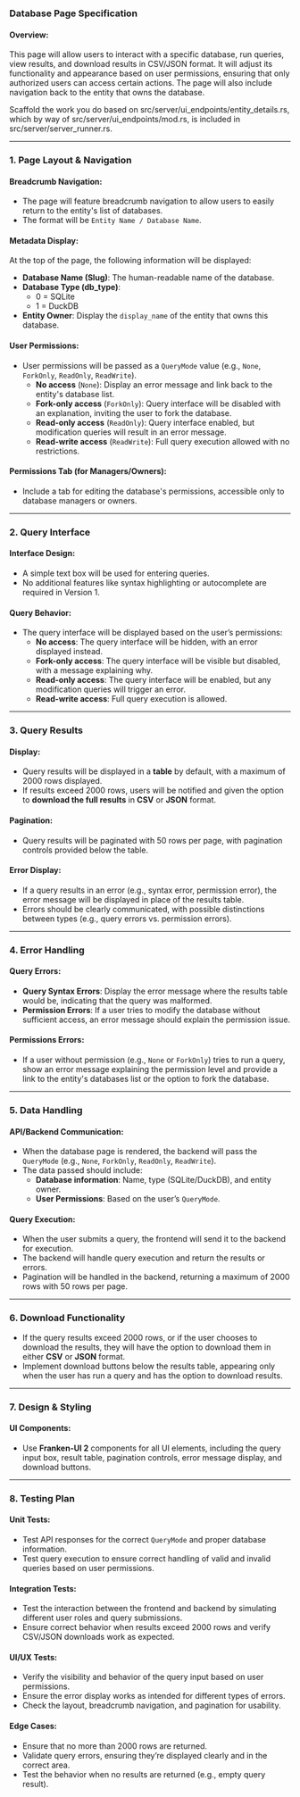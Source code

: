 ### Database Page Specification

#### Overview:
This page will allow users to interact with a specific database, run queries, view results, and download results in CSV/JSON format. It will adjust its functionality and appearance based on user permissions, ensuring that only authorized users can access certain actions. The page will also include navigation back to the entity that owns the database.

Scaffold the work you do based on src/server/ui_endpoints/entity_details.rs, which by way of src/server/ui_endpoints/mod.rs, is included in src/server/server_runner.rs.


---

### 1. **Page Layout & Navigation**

#### **Breadcrumb Navigation:**
- The page will feature breadcrumb navigation to allow users to easily return to the entity's list of databases.
- The format will be `Entity Name / Database Name`.

#### **Metadata Display:**
At the top of the page, the following information will be displayed:
- **Database Name (Slug)**: The human-readable name of the database.
- **Database Type (db_type)**: 
  - 0 = SQLite
  - 1 = DuckDB
- **Entity Owner**: Display the `display_name` of the entity that owns this database.
  
#### **User Permissions:**
- User permissions will be passed as a `QueryMode` value (e.g., `None`, `ForkOnly`, `ReadOnly`, `ReadWrite`).
  - **No access** (`None`): Display an error message and link back to the entity's database list.
  - **Fork-only access** (`ForkOnly`): Query interface will be disabled with an explanation, inviting the user to fork the database.
  - **Read-only access** (`ReadOnly`): Query interface enabled, but modification queries will result in an error message.
  - **Read-write access** (`ReadWrite`): Full query execution allowed with no restrictions.

#### **Permissions Tab (for Managers/Owners):**
- Include a tab for editing the database's permissions, accessible only to database managers or owners.

---

### 2. **Query Interface**

#### **Interface Design:**
- A simple text box will be used for entering queries.
- No additional features like syntax highlighting or autocomplete are required in Version 1.

#### **Query Behavior:**
- The query interface will be displayed based on the user’s permissions:
  - **No access**: The query interface will be hidden, with an error displayed instead.
  - **Fork-only access**: The query interface will be visible but disabled, with a message explaining why.
  - **Read-only access**: The query interface will be enabled, but any modification queries will trigger an error.
  - **Read-write access**: Full query execution is allowed.

---

### 3. **Query Results**

#### **Display:**
- Query results will be displayed in a **table** by default, with a maximum of 2000 rows displayed.
- If results exceed 2000 rows, users will be notified and given the option to **download the full results** in **CSV** or **JSON** format.

#### **Pagination:**
- Query results will be paginated with 50 rows per page, with pagination controls provided below the table.

#### **Error Display:**
- If a query results in an error (e.g., syntax error, permission error), the error message will be displayed in place of the results table.
- Errors should be clearly communicated, with possible distinctions between types (e.g., query errors vs. permission errors).

---

### 4. **Error Handling**

#### **Query Errors:**
- **Query Syntax Errors**: Display the error message where the results table would be, indicating that the query was malformed.
- **Permission Errors**: If a user tries to modify the database without sufficient access, an error message should explain the permission issue.

#### **Permissions Errors:**
- If a user without permission (e.g., `None` or `ForkOnly`) tries to run a query, show an error message explaining the permission level and provide a link to the entity's databases list or the option to fork the database.

---

### 5. **Data Handling**

#### **API/Backend Communication:**
- When the database page is rendered, the backend will pass the `QueryMode` (e.g., `None`, `ForkOnly`, `ReadOnly`, `ReadWrite`).
- The data passed should include:
  - **Database information**: Name, type (SQLite/DuckDB), and entity owner.
  - **User Permissions**: Based on the user’s `QueryMode`.

#### **Query Execution:**
- When the user submits a query, the frontend will send it to the backend for execution.
- The backend will handle query execution and return the results or errors.
- Pagination will be handled in the backend, returning a maximum of 2000 rows with 50 rows per page.

---

### 6. **Download Functionality**

- If the query results exceed 2000 rows, or if the user chooses to download the results, they will have the option to download them in either **CSV** or **JSON** format.
- Implement download buttons below the results table, appearing only when the user has run a query and has the option to download results.

---

### 7. **Design & Styling**

#### **UI Components:**
- Use **Franken-UI 2** components for all UI elements, including the query input box, result table, pagination controls, error message display, and download buttons.
  
---

### 8. **Testing Plan**

#### **Unit Tests:**
- Test API responses for the correct `QueryMode` and proper database information.
- Test query execution to ensure correct handling of valid and invalid queries based on user permissions.

#### **Integration Tests:**
- Test the interaction between the frontend and backend by simulating different user roles and query submissions.
- Ensure correct behavior when results exceed 2000 rows and verify CSV/JSON downloads work as expected.

#### **UI/UX Tests:**
- Verify the visibility and behavior of the query input based on user permissions.
- Ensure the error display works as intended for different types of errors.
- Check the layout, breadcrumb navigation, and pagination for usability.

#### **Edge Cases:**
- Ensure that no more than 2000 rows are returned.
- Validate query errors, ensuring they’re displayed clearly and in the correct area.
- Test the behavior when no results are returned (e.g., empty query result).
  
